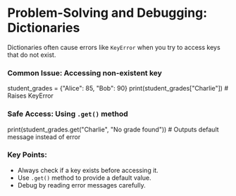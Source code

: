 # Problem-Solving and Debugging: Dictionaries

Dictionaries often cause errors like `KeyError` when you try to access keys that do not exist.

### Common Issue: Accessing non-existent key

student_grades = {"Alice": 85, "Bob": 90}
print(student_grades["Charlie"]) # Raises KeyError

### Safe Access: Using `.get()` method

print(student_grades.get("Charlie", "No grade found")) # Outputs default message instead of error

### Key Points:

- Always check if a key exists before accessing it.
- Use `.get()` method to provide a default value.
- Debug by reading error messages carefully.
